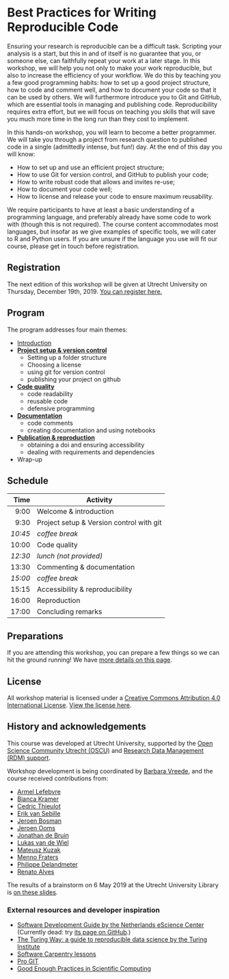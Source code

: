 # Best Practices for Writing Reproducible Code

Ensuring your research is reproducible can be a difficult task. Scripting your analysis is a start, but this in and of itself is no guarantee that you, or someone else, can faithfully repeat your work at a later stage. In this workshop, we will help you not only to make your work reproducible, but also to increase the efficiency of your workflow. We do this by teaching you a few good programming habits: how to set up a good project structure, how to code and comment well, and how to document your code so that it can be used by others. We will furthermore introduce you to Git and GitHub, which are essential tools in managing and publishing code. Reproducibility requires extra effort, but we will focus on teaching you skills that will save you much more time in the long run than they cost to implement.

In this hands-on workshop, you will learn to become a better programmer. We will take you through a project from research question to published code in a single (admittedly intense, but fun!) day. At the end of this day you will know:

- How to set up and use an efficient project structure;
- How to use Git for version control, and GitHub to publish your code;
- How to write robust code that allows and invites re-use;
- How to document your code well;
- How to license and release your code to ensure maximum reusability.

We require participants to have at least a basic understanding of a programming language, and preferably already have some code to work with (though this is not required). The course content accommodates most languages, but insofar as we give examples of specific tools, we will cater to R and Python users. If you are unsure if the language you use will fit our course, please get in touch before registration.


## Registration

The next edition of this workshop will be given at Utrecht University on Thursday, December 19th, 2019. [You can register here.](https://www.uu.nl/en/events/best-practices-for-writing-reproducible-code-19-december-2019)


## Program

The program addresses four main themes:
- [Introduction](slides/slides_introduction.html)
- [**Project setup & version control**](slides/slides_project-setup.html)
  - Setting up a folder structure
  - Choosing a license
  - using git for version control
  - publishing your project on github
- [**Code quality**](slides/slides_code-quality.html)
  - code readability
  - reusable code
  - defensive programming
- [**Documentation**](slides/slides_documentation.html)  
  - code comments
  - creating documentation and using notebooks
- [**Publication & reproduction**](slides/slides_reproducibility.html)
  - obtaining a doi and ensuring accessibility
  - dealing with requirements and dependencies
- Wrap-up


## Schedule

| Time  | Activity |
|-------:|----------|
|9:00 | Welcome & introduction| 
| 9:30 | Project setup & Version control with git |
| _10:45_ | _coffee break_|
| 10:00 | Code quality |
|_12:30_ | _lunch (not provided)_ |
| 13:30 | Commenting & documentation |
|_15:00_| _coffee break_ |
| 15:15 | Accessibility & reproducibility| 
| 16:00 | Reproduction|
| 17:00 | Concluding remarks|

## Preparations

If you are attending this workshop, you can prepare a few things so we can hit the ground running! We have [more details on this page](preparations.md).


## License

All workshop material is licensed under a [Creative Commons Attribution 4.0 International License](http://creativecommons.org/licenses/by/4.0/). [View the license here](LICENSE.md).


## History and acknowledgements

This course was developed at Utrecht University, supported by the [Open Science Community Utrecht (OSCU)](https://openscience-utrecht.com) and [Research Data Management (RDM) support](https://www.uu.nl/en/research/research-data-management).

Workshop development is being coordinated by [Barbara Vreede](https://github.com/bvreede), and the course received contributions from:
- [Armel Lefebvre](https://github.com/armell)
- [Bianca Kramer](https://github.com/bmkramer)
- [Cedric Thieulot](https://github.com/cedrict)
- [Erik van Sebille](https://github.com/erikvansebille)
- [Jeroen Bosman](https://github.com/JeroenBosman)
- [Jeroen Ooms](https://github.com/jeroen)
- [Jonathan de Bruin](https://github.com/J535D165)
- [Lukas van de Wiel](https://github.com/hooiberg)
- [Mateusz Kuzak](https://twitter.com/matkuzak)
- [Menno Fraters](https://github.com/MFraters)
- [Philippe Delandmeter](https://github.com/delandmeterp)
- [Renato Alves](https://github.com/unode)

The results of a brainstorm on 6 May 2019 at the Utrecht University Library is [on these slides](https://docs.google.com/presentation/d/1MIPsWt08Kixe1TZfPeM8LvJv7p2es7lZ4Ui88FYbl5Y/edit?usp=sharing).


### External resources and developer inspiration
- [Software Development Guide by the Netherlands eScience Center](https://guide.esciencecenter.nl/) (Currently dead: try [its page on GitHub](https://github.com/NLeSC/guide).)
- [The Turing Way: a guide to reproducible data science by the Turing Institute](https://the-turing-way.netlify.com/introduction/introduction)
- [Software Carpentry lessons](https://github.com/swcarpentry/swcarpentry)
- [Pro GIT](https://www.git-scm.com/book/en/v2)
- [Good Enough Practices in Scientific Computing](https://journals.plos.org/ploscompbiol/article?id=10.1371/journal.pcbi.1005510)
